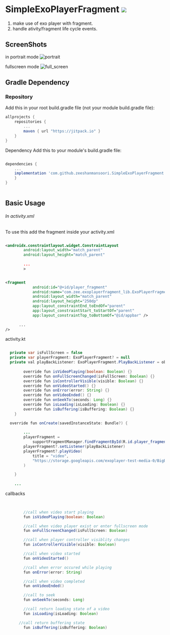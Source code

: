 # SimpleExoPlayerFragment [![](https://jitpack.io/v/zeeshanmansoori/SimpleExoPlayerFragment.svg)](https://jitpack.io/#zeeshanmansoori/SimpleExoPlayerFragment)

1. make use of exo player with fragment.
2. handle ativity/fragment life cycle events.
 

## ScreenShots
in portrait mode
![portrait](https://user-images.githubusercontent.com/43025057/146138526-e7e30b43-92e5-49e4-8ac2-0500690b0289.jpg)

fullscreen mode
![full_screen](https://user-images.githubusercontent.com/43025057/146138733-69ec22a1-9c19-4d73-aea8-c5b3c03fc1a7.jpg)

## Gradle Dependency

### Repository
Add this in your root build.gradle file (not your module build.gradle file):


```gradle
allprojects {
	repositories {
		...
		maven { url "https://jitpack.io" }
	}
}

```

Dependency
Add this to your module's build.gradle file:
```gradle

dependencies {
	...
	implementation 'com.github.zeeshanmansoori.SimpleExoPlayerFragment:ExoPlayerFragment-Lib:latest_version' 
	}
}
 
```
## Basic Usage
###### In activity.xml
To use this add the fragment inside your activity.xml

```xml

<androidx.constraintlayout.widget.ConstraintLayout
        android:layout_width="match_parent"
        android:layout_height="match_parent"
        
        ...                                         
        >


<fragment
            android:id="@+id/player_fragment"
            android:name="com.zee.exoplayerfragment_lib.ExoPlayerFragment"
            android:layout_width="match_parent"
            android:layout_height="250dp"
            app:layout_constraintEnd_toEndOf="parent"
            app:layout_constraintStart_toStartOf="parent"
            app:layout_constraintTop_toBottomOf="@id/appbar" />
  
      ...
/>
```

activity.kt
``` java 

  private var isFullScreen = false
  private var playerFragment: ExoPlayerFragment? = null
  private val playBackListener: ExoPlayerFragment.PlayBackListener = object : ExoPlayerFragment.PlayBackListener {
        
        override fun isVideoPlaying(boolean: Boolean) {}
        override fun onFullScreenChanged(isFullScreen: Boolean) {}
        override fun isControllerVisible(visible: Boolean) {}
        override fun onVideoStarted() {}
        override fun onError(error: String) {}
        override fun onVideoEnded() {}
        override fun onSeekTo(seconds: Long) {}
        override fun isLoading(isLoading: Boolean) {}
        override fun isBuffering(isBuffering: Boolean) {}
    }

  override fun onCreate(savedInstanceState: Bundle?) {
        
        ...
        playerFragment =
            supportFragmentManager.findFragmentById(R.id.player_fragment) as ExoPlayerFragment
        playerFragment?.setListener(playBackListener)
        playerFragment?.playVideo(
            title = "video",
            "https://storage.googleapis.com/exoplayer-test-media-0/BigBuckBunny_320x180.mp4".toUri()
        )

    }
    
    ...

```

callbacks
```java
    
    
        //call when video start playing
        fun isVideoPlaying(boolean: Boolean)

        //call when video player exist or enter fullscreen mode
        fun onFullScreenChanged(isFullScreen: Boolean)

        //call when player controller visiblity changes
        fun isControllerVisible(visible: Boolean)

        //call when video started
        fun onVideoStarted()

        //call when error occured while playing
        fun onError(error: String)

        //call when video completed
        fun onVideoEnded()

        //call to seek 
        fun onSeekTo(seconds: Long)

        //call return loading state of a video
        fun isLoading(isLoading: Boolean)

      //call return buffering state
        fun isBuffering(isBuffering: Boolean)

    
```


